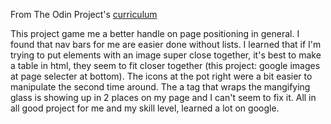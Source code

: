 From The Odin Project's [curriculum](http://www.theodinproject.com/courses/web-development-101/lessons/html-css)

This project game me a better handle on page positioning in general. I found that nav bars for me are easier done without lists. I learned that if I'm trying to put elements with an image super close together, it's best to make a table in html, they seem to fit closer together (this project: google images at page selecter at bottom). The icons at the pot right were a bit easier to manipulate the second time around. The a tag that wraps the mangifying glass is showing up in 2 places on my page and I can't seem to fix it. All in all good project for me and my skill level, learned a lot on google.  
